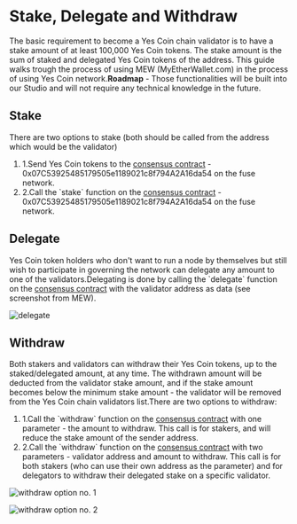 # Stake, Delegate and Withdraw

The basic requirement to become a Yes Coin chain validator is to have a stake amount of at least 100,000 Yes Coin tokens. The stake amount is the sum of staked and delegated Yes Coin tokens of the address. This guide walks trough the process of using MEW (MyEtherWallet.com) in the process of using Yes Coin network.**Roadmap** - Those functionalities will be built into our Studio and will not require any technical knowledge in the future.

## Stake <a href="#stake" id="stake"></a>

There are two options to stake (both should be called from the address which would be the validator)

1. 1.Send Yes Coin tokens to the [consensus contract](https://yesscan.io/address/0x07C53925485179505e1189021c8f794A2A16da54) - 0x07C53925485179505e1189021c8f794A2A16da54 on the fuse network.
2. 2.Call the \`stake\` function on the [consensus contract](https://yesscan.io/address/0x07C53925485179505e1189021c8f794A2A16da54) - 0x07C53925485179505e1189021c8f794A2A16da54 on the fuse network.

## Delegate <a href="#delegate" id="delegate"></a>

Yes Coin token holders who don't want to run a node by themselves but still wish to participate in governing the network can delegate any amount to one of the validators.Delegating is done by calling the \`delegate\` function on the [consensus contract](https://yesscan.io/address/0x07C53925485179505e1189021c8f794A2A16da54) with the validator address as data (see screenshot from MEW).

![delegate](https://3886961007-files.gitbook.io/\~/files/v0/b/gitbook-x-prod.appspot.com/o/spaces%2F-MQROvzQPC4eD8u5AQhv%2Fuploads%2FfW2bi43f3TMgmwzi7wSZ%2Fimage.png?alt=media\&token=f30eb8a1-ff40-4f1e-9f73-89466ea2c83e)

## Withdraw <a href="#withdraw" id="withdraw"></a>

Both stakers and validators can withdraw their Yes Coin tokens, up to the staked/delegated amount, at any time. The withdrawn amount will be deducted from the validator stake amount, and if the stake amount becomes below the minimum stake amount - the validator will be removed from the Yes Coin chain validators list.There are two options to withdraw:

1. 1.Call the \`withdraw\` function on the [consensus contract](https://yesscan.io/address/0x07C53925485179505e1189021c8f794A2A16da54) with one parameter - the amount to withdraw. This call is for stakers, and will reduce the stake amount of the sender address.
2. 2.Call the \`withdraw\` function on the [consensus contract](https://yesscan.io/address/0x07C53925485179505e1189021c8f794A2A16da54) with two parameters - validator address and amount to withdraw. This call is for both stakers (who can use their own address as the parameter) and for delegators to withdraw their delegated stake on a specific validator.

![withdraw option no. 1](https://3886961007-files.gitbook.io/\~/files/v0/b/gitbook-x-prod.appspot.com/o/spaces%2F-MQROvzQPC4eD8u5AQhv%2Fuploads%2FyBpFV4W9N9vgpGyFEr76%2Fimage.png?alt=media\&token=0f715110-4b8d-4a35-81a6-93383d903f42)

![withdraw option no. 2](https://3886961007-files.gitbook.io/\~/files/v0/b/gitbook-x-prod.appspot.com/o/spaces%2F-MQROvzQPC4eD8u5AQhv%2Fuploads%2FTGmteQzEhEXuDVbibfVt%2Fimage.png?alt=media\&token=84a4f2a6-3c5e-41d7-b427-a845db9f82d2)
